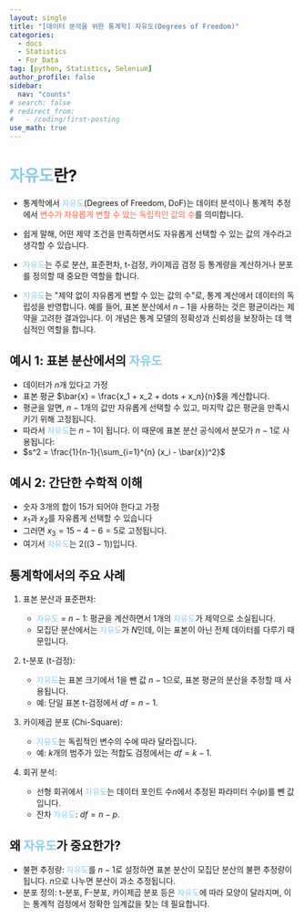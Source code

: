 ```yaml
---
layout: single
title: "[데이터 분석을 위한 통계학] 자유도(Degrees of Freedom)"
categories:
  - docs
  - Statistics
  - For_Data
tag: [python, Statistics, Selenium]
author_profile: false
sidebar:
  nav: "counts"
# search: false
# redirect_from:
#   - /coding/first-posting
use_math: true
---
```


# <font color='skyblue'>자유도</font>란?

- 통계학에서 <font color='skyblue'>자유도</font>(Degrees of Freedom, DoF)는 데이터 분석이나 통계적 추정에서 <font color='tomato'>변수가 자유롭게 변할 수 있는 독립적인 값의 수</font>를 의미합니다.
- 쉽게 말해, 어떤 제약 조건을 만족하면서도 자유롭게 선택할 수 있는 값의 개수라고 생각할 수 있습니다.
- <font color='skyblue'>자유도</font>는 주로 분산, 표준편차, t-검정, 카이제곱 검정 등 통계량을 계산하거나 분포를 정의할 때 중요한 역할을 합니다.

- <font color='skyblue'>자유도</font>는 "제약 없이 자유롭게 변할 수 있는 값의 수"로, 통계 계산에서 데이터의 독립성을 반영합니다. 예를 들어, 표본 분산에서 $n-1$을 사용하는 것은 평균이라는 제약을 고려한 결과입니다. 이 개념은 통계 모델의 정확성과 신뢰성을 보장하는 데 핵심적인 역할을 합니다.

## 예시 1: 표본 분산에서의 <font color='skyblue'>자유도</font>

- 데이터가 $n$개 있다고 가정
- 표본 평균 $\bar{x} = \frac{x_1 + x_2 + dots + x_n}{n}$을 계산합니다.
- 평균을 알면, $n-1$개의 값만 자유롭게 선택할 수 있고, 마지막 값은 평균을 만족시키기 위해 고정됩니다.
- 따라서 <font color='skyblue'>자유도</font>는 $n-1$이 됩니다. 이 때문에 표본 분산 공식에서 분모가 $n-1$로 사용됩니다:
- $s^2 = \frac{1}{n-1}{\sum_{i=1}^{n} (x_i - \bar{x})^2}$

## 예시 2: 간단한 수학적 이해

- 숫자 3개의 합이 15가 되어야 한다고 가정
- $x_1$과 $x_2$를 자유롭게 선택할 수 있습니다
- 그러면 $x_3 = 15 - 4 - 6 = 5$로 고정됩니다.
- 여기서 <font color='skyblue'>자유도</font>는 $2((3-1))$입니다.

## 통계학에서의 주요 사례

1. 표본 분산과 표준편차:

   - <font color='skyblue'>자유도</font> = $n-1$: 평균을 계산하면서 1개의 <font color='skyblue'>자유도</font>가 제약으로 소실됩니다.
   - 모집단 분산에서는 <font color='skyblue'>자유도</font>가 $N$인데, 이는 표본이 아닌 전체 데이터를 다루기 때문입니다.

2. t-분포 (t-검정):

   - <font color='skyblue'>자유도</font>는 표본 크기에서 1을 뺀 값 $n-1$으로, 표본 평균의 분산을 추정할 때 사용됩니다.
   - 예: 단일 표본 t-검정에서 $df = n-1$.

3. 카이제곱 분포 (Chi-Square):

   - <font color='skyblue'>자유도</font>는 독립적인 변수의 수에 따라 달라집니다.
   - 예: $k$개의 범주가 있는 적합도 검정에서는 $df = k-1$.

4. 회귀 분석:
   - 선형 회귀에서 <font color='skyblue'>자유도</font>는 데이터 포인트 수$n$에서 추정된 파라미터 수$(p$)를 뺀 값입니다.
   - 잔차 <font color='skyblue'>자유도</font>: $df = n - p$.

## 왜 <font color='skyblue'>자유도</font>가 중요한가?

- 불편 추정량: <font color='skyblue'>자유도</font>를 $n-1$로 설정하면 표본 분산이 모집단 분산의 불편 추정량이 됩니다. $n$으로 나누면 분산이 과소 추정됩니다.
- 분포 정의: t-분포, F-분포, 카이제곱 분포 등은 <font color='skyblue'>자유도</font>에 따라 모양이 달라지며, 이는 통계적 검정에서 정확한 임계값을 찾는 데 필요합니다.
